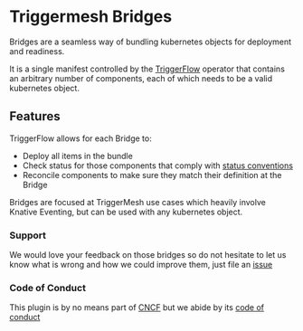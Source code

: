 # Triggermesh Bridges

Bridges are a seamless way of bundling kubernetes objects for deployment and readiness.

It is a single manifest controlled by the [TriggerFlow](https://github.com/triggermesh/triggerflow) operator that contains an arbitrary number of components, each of which needs to be a valid kubernetes object.

## Features

TriggerFlow allows for each Bridge to:

- Deploy all items in the bundle
- Check status for those components that comply with [status conventions](https://github.com/kubernetes/community/blob/master/contributors/devel/sig-architecture/api-conventions.md#typical-status-properties)
- Reconcile components to make sure they match their definition at the Bridge

Bridges are focused at TriggerMesh use cases which heavily involve Knative Eventing, but can be used with any kubernetes object.

### Support

We would love your feedback on those bridges so do not hesitate to let us know what is wrong and how we could improve them, just file an [issue](https://github.com/triggermesh/bridges/issues/new)

### Code of Conduct

This plugin is by no means part of [CNCF](https://www.cncf.io/) but we abide by its [code of conduct](https://github.com/cncf/foundation/blob/master/code-of-conduct.md)

